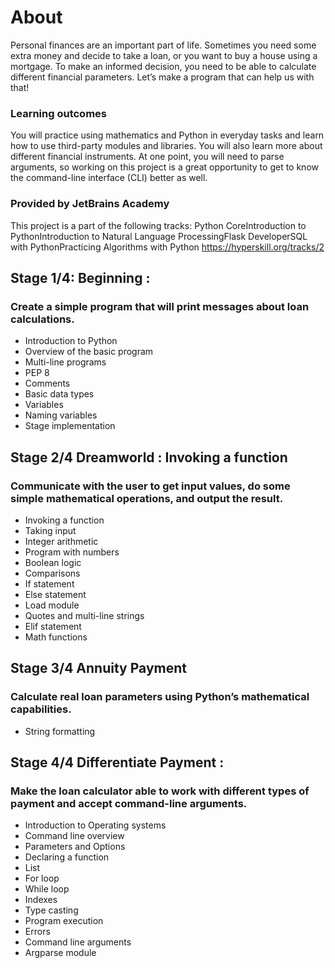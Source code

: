 
# About
Personal finances are an important part of life. Sometimes you need some extra money and decide to take a loan, or you want to buy a house using a mortgage. To make an informed decision, you need to be able to calculate different financial parameters. Let’s make a program that can help us with that!

### Learning outcomes
You will practice using mathematics and Python in everyday tasks and learn how to use third-party modules and libraries. You will also learn more about different financial instruments. At one point, you will need to parse arguments, so working on this project is a great opportunity to get to know the command-line interface (CLI) better as well.

### Provided by JetBrains Academy
This project is a part of the following tracks:
Python CoreIntroduction to PythonIntroduction to Natural Language ProcessingFlask DeveloperSQL with PythonPracticing Algorithms with Python
https://hyperskill.org/tracks/2

## Stage 1/4: Beginning : 
### Create a simple program that will print messages about loan calculations.
- Introduction to Python
- Overview of the basic program
- Multi-line programs
- PEP 8
- Comments
- Basic data types
- Variables
- Naming variables
- Stage implementation

## Stage 2/4 Dreamworld : Invoking a function
### Communicate with the user to get input values, do some simple mathematical operations, and output the result.
- Invoking a function
- Taking input
- Integer arithmetic
- Program with numbers
- Boolean logic
- Comparisons
- If statement
- Else statement
- Load module
- Quotes and multi-line strings
- Elif statement
- Math functions


## Stage 3/4 Annuity Payment
### Calculate real loan parameters using Python’s mathematical capabilities.
- String formatting


## Stage 4/4 Differentiate Payment :
### Make the loan calculator able to work with different types of payment and accept command-line arguments.
- Introduction to Operating systems
- Command line overview
- Parameters and Options
- Declaring a function
- List
- For loop
- While loop
- Indexes
- Type casting
- Program execution
- Errors
- Command line arguments
- Argparse module
